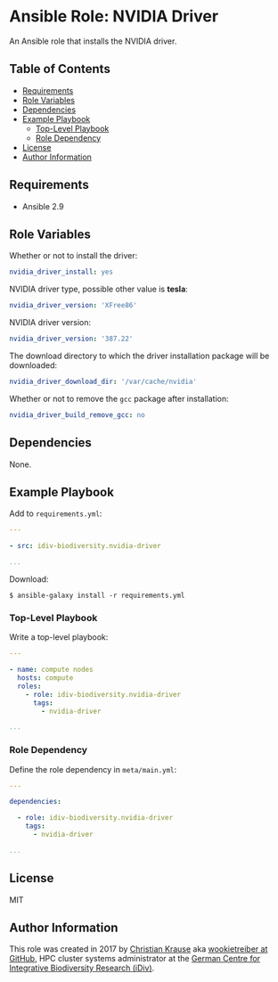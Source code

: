 Ansible Role: NVIDIA Driver
===========================

An Ansible role that installs the NVIDIA driver.

Table of Contents
-----------------

<!-- toc -->

- [Requirements](#requirements)
- [Role Variables](#role-variables)
- [Dependencies](#dependencies)
- [Example Playbook](#example-playbook)
  * [Top-Level Playbook](#top-level-playbook)
  * [Role Dependency](#role-dependency)
- [License](#license)
- [Author Information](#author-information)

<!-- tocstop -->

Requirements
------------

- Ansible 2.9

Role Variables
--------------

Whether or not to install the driver:

```yml
nvidia_driver_install: yes
```

NVIDIA driver type, possible other value is **tesla**:

```yml
nvidia_driver_version: 'XFree86'
```

NVIDIA driver version:

```yml
nvidia_driver_version: '387.22'
```

The download directory to which the driver installation package will be
downloaded:

```yml
nvidia_driver_download_dir: '/var/cache/nvidia'
```

Whether or not to remove the `gcc` package after installation:

```yml
nvidia_driver_build_remove_gcc: no
```

Dependencies
------------

None.

Example Playbook
----------------

Add to `requirements.yml`:

```yml
---

- src: idiv-biodiversity.nvidia-driver

...
```

Download:

```console
$ ansible-galaxy install -r requirements.yml
```

### Top-Level Playbook

Write a top-level playbook:

```yml
---

- name: compute nodes
  hosts: compute
  roles:
    - role: idiv-biodiversity.nvidia-driver
      tags:
        - nvidia-driver

...
```

### Role Dependency

Define the role dependency in `meta/main.yml`:

```yml
---

dependencies:

  - role: idiv-biodiversity.nvidia-driver
    tags:
      - nvidia-driver

...
```

License
-------

MIT

Author Information
------------------

This role was created in 2017 by [Christian Krause][author] aka [wookietreiber
at GitHub][wookietreiber], HPC cluster systems administrator at the [German
Centre for Integrative Biodiversity Research (iDiv)][idiv].


[author]: https://www.idiv.de/en/groups_and_people/employees/details/61.html
[idiv]: https://www.idiv.de/
[wookietreiber]: https://github.com/wookietreiber
